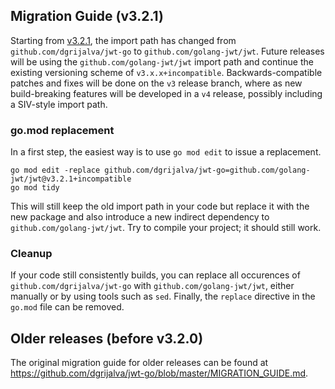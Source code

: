 ## Migration Guide (v3.2.1)

Starting from [v3.2.1](https://github.com/golang-jwt/jwt/releases/tag/v3.2.1]), the import path has changed from `github.com/dgrijalva/jwt-go` to `github.com/golang-jwt/jwt`. Future releases will be using the `github.com/golang-jwt/jwt` import path and continue the existing versioning scheme of `v3.x.x+incompatible`. Backwards-compatible patches and fixes will be done on the `v3` release branch, where as new build-breaking features will be developed in a `v4` release, possibly including a SIV-style import path.

### go.mod replacement

In a first step, the easiest way is to use `go mod edit` to issue a replacement.

```
go mod edit -replace github.com/dgrijalva/jwt-go=github.com/golang-jwt/jwt@v3.2.1+incompatible
go mod tidy
```

This will still keep the old import path in your code but replace it with the new package and also introduce a new indirect dependency to `github.com/golang-jwt/jwt`. Try to compile your project; it should still work.

### Cleanup

If your code still consistently builds, you can replace all occurences of `github.com/dgrijalva/jwt-go` with `github.com/golang-jwt/jwt`, either manually or by using tools such as `sed`. Finally, the `replace` directive in the `go.mod` file can be removed.

## Older releases (before v3.2.0)

The original migration guide for older releases can be found at https://github.com/dgrijalva/jwt-go/blob/master/MIGRATION_GUIDE.md.